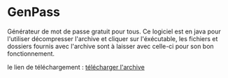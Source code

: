 # GenPass
Générateur de mot de passe gratuit pour tous.
Ce logiciel est en java pour l'utiliser décompresser l'archive et cliquer sur l'éxécutable, les fichiers et dossiers fournis avec l'archive sont à laisser avec celle-ci pour son bon fonctionnement.

le lien de téléchargement :
<a href="https://mega.nz/#!flZVhboZ!Ch3UN7N9_eb5FLQ9eV1Kue2fwK_lpG7jqxZnDl1qkYo">télécharger l'archive</a>
